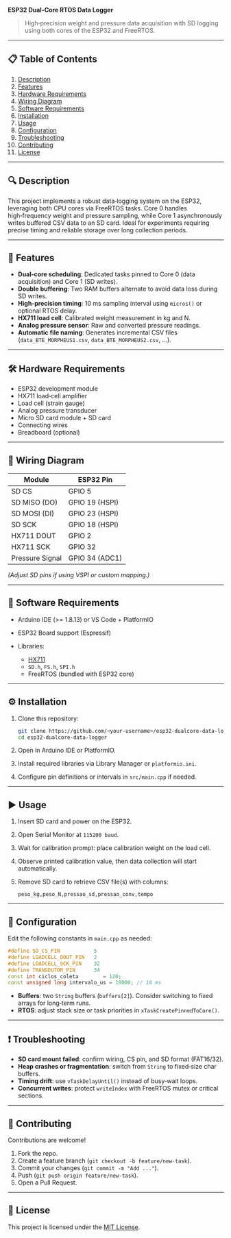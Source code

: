 **ESP32 Dual-Core RTOS Data Logger**

> High‑precision weight and pressure data acquisition with SD logging using both cores of the ESP32 and FreeRTOS.

---

## 📋 Table of Contents

1. [Description](#description)
2. [Features](#features)
3. [Hardware Requirements](#hardware-requirements)
4. [Wiring Diagram](#wiring-diagram)
5. [Software Requirements](#software-requirements)
6. [Installation](#installation)
7. [Usage](#usage)
8. [Configuration](#configuration)
9. [Troubleshooting](#troubleshooting)
10. [Contributing](#contributing)
11. [License](#license)

---

## 🔍 Description

This project implements a robust data‑logging system on the ESP32, leveraging both CPU cores via FreeRTOS tasks. Core 0 handles high‑frequency weight and pressure sampling, while Core 1 asynchronously writes buffered CSV data to an SD card.
Ideal for experiments requiring precise timing and reliable storage over long collection periods.

---

## 🚀 Features

* **Dual‑core scheduling**: Dedicated tasks pinned to Core 0 (data acquisition) and Core 1 (SD writes).
* **Double buffering**: Two RAM buffers alternate to avoid data loss during SD writes.
* **High‑precision timing**: 10 ms sampling interval using `micros()` or optional RTOS delay.
* **HX711 load cell**: Calibrated weight measurement in kg and N.
* **Analog pressure sensor**: Raw and converted pressure readings.
* **Automatic file naming**: Generates incremental CSV files (`data_BTE_MORPHEUS1.csv`, `data_BTE_MORPHEUS2.csv`, …).

---

## 🛠️ Hardware Requirements

* ESP32 development module
* HX711 load‑cell amplifier
* Load cell (strain gauge)
* Analog pressure transducer
* Micro SD card module + SD card
* Connecting wires
* Breadboard (optional)

---

## 🔌 Wiring Diagram

| Module          | ESP32 Pin      |
| --------------- | -------------- |
| SD CS           | GPIO 5         |
| SD MISO (DO)    | GPIO 19 (HSPI) |
| SD MOSI (DI)    | GPIO 23 (HSPI) |
| SD SCK          | GPIO 18 (HSPI) |
| HX711 DOUT      | GPIO 2         |
| HX711 SCK       | GPIO 32        |
| Pressure Signal | GPIO 34 (ADC1) |

*(Adjust SD pins if using VSPI or custom mapping.)*

---

## 💾 Software Requirements

* Arduino IDE (>= 1.8.13) or VS Code + PlatformIO
* ESP32 Board support (Espressif)
* Libraries:

  * [HX711](https://github.com/bogde/HX711)
  * `SD.h`, `FS.h`, `SPI.h`
  * FreeRTOS (bundled with ESP32 core)

---

## ⚙️ Installation

1. Clone this repository:

   ```sh
   git clone https://github.com/<your‑username>/esp32-dualcore-data-logger.git
   cd esp32-dualcore-data-logger
   ```
2. Open in Arduino IDE or PlatformIO.
3. Install required libraries via Library Manager or `platformio.ini`.
4. Configure pin definitions or intervals in `src/main.cpp` if needed.

---

## ▶️ Usage

1. Insert SD card and power on the ESP32.
2. Open Serial Monitor at `115200 baud`.
3. Wait for calibration prompt: place calibration weight on the load cell.
4. Observe printed calibration value, then data collection will start automatically.
5. Remove SD card to retrieve CSV file(s) with columns:

   ```csv
   peso_kg,peso_N,pressao_sd,pressao_conv,tempo
   ```

---

## 🔧 Configuration

Edit the following constants in `main.cpp` as needed:

```cpp
#define SD_CS_PIN           5
#define LOADCELL_DOUT_PIN   2
#define LOADCELL_SCK_PIN    32
#define TRANSDUTOR_PIN      34
const int ciclos_coleta        = 120;
const unsigned long intervalo_us = 10000; // 10 ms
```

* **Buffers**: two `String` buffers (`buffers[2]`). Consider switching to fixed arrays for long‑term runs.
* **RTOS**: adjust stack size or task priorities in `xTaskCreatePinnedToCore()`.

---

## ❗ Troubleshooting

* **SD card mount failed**: confirm wiring, CS pin, and SD format (FAT16/32).
* **Heap crashes or fragmentation**: switch from `String` to fixed‑size char buffers.
* **Timing drift**: use `vTaskDelayUntil()` instead of busy‑wait loops.
* **Concurrent writes**: protect `writeIndex` with FreeRTOS mutex or critical sections.

---

## 🤝 Contributing

Contributions are welcome!

1. Fork the repo.
2. Create a feature branch (`git checkout -b feature/new-task`).
3. Commit your changes (`git commit -m "Add ..."`).
4. Push (`git push origin feature/new-task`).
5. Open a Pull Request.

---

## 📄 License

This project is licensed under the [MIT License](LICENSE).
